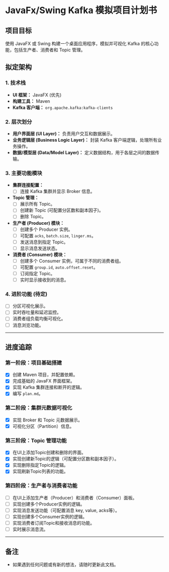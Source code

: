 # JavaFx/Swing Kafka 模拟项目计划书

## 项目目标

使用 JavaFX 或 Swing 构建一个桌面应用程序，模拟并可视化 Kafka 的核心功能，包括生产者、消费者和 Topic 管理。

## 拟定架构

### 1. 技术栈

- **UI 框架：** JavaFX (优先)
- **构建工具：** Maven
- **Kafka 客户端：** `org.apache.kafka:kafka-clients`

### 2. 层次划分

- **用户界面层 (UI Layer)：** 负责用户交互和数据展示。
- **业务逻辑层 (Business Logic Layer)：** 封装 Kafka 客户端逻辑，处理所有业务操作。
- **数据/模型层 (Data/Model Layer)：** 定义数据结构，用于各层之间的数据传输。

### 3. 主要功能模块

- **集群连接配置：**
    - [ ] 连接 Kafka 集群并显示 Broker 信息。
- **Topic 管理：**
    - [ ] 展示所有 Topic。
    - [ ] 创建新 Topic (可配置分区数和副本因子)。
    - [ ] 删除 Topic。
- **生产者 (Producer) 模块：**
    - [ ] 创建多个 Producer 实例。
    - [ ] 可配置 `acks`, `batch.size`, `linger.ms`。
    - [ ] 发送消息到指定 Topic。
    - [ ] 显示消息发送状态。
- **消费者 (Consumer) 模块：**
    - [ ] 创建多个 Consumer 实例，可属于不同的消费者组。
    - [ ] 可配置 `group.id`, `auto.offset.reset`。
    - [ ] 订阅指定 Topic。
    - [ ] 实时显示接收到的消息。

### 4. 进阶功能 (待定)

- [ ] 分区可视化展示。
- [ ] 实时吞吐量和延迟监控。
- [ ] 消费者组负载均衡可视化。
- [ ] 消息浏览功能。

---

## 进度追踪

### 第一阶段：项目基础搭建

- [x] 创建 Maven 项目，并配置依赖。
- [x] 完成基础的 JavaFX 界面框架。
- [x] 实现 Kafka 集群连接和断开的逻辑。
- [x] 编写 `plan.md`。

### 第二阶段：集群元数据可视化

- [x] 实现 Broker 和 Topic 元数据展示。
- [x] 可视化分区（Partition）信息。

### 第三阶段：Topic 管理功能

- [x] 在UI上添加Topic创建和删除的界面。
- [x] 实现创建新Topic的逻辑（可配置分区数和副本因子）。
- [x] 实现删除指定Topic的逻辑。
- [x] 实现刷新Topic列表的功能。

### 第四阶段：生产者与消费者功能

- [ ] 在UI上添加生产者（Producer）和消费者（Consumer）面板。
- [ ] 实现创建多个Producer实例的逻辑。
- [ ] 实现消息发送功能（可配置消息 key, value, acks等）。
- [ ] 实现创建多个Consumer实例的逻辑。
- [ ] 实现消费者订阅Topic和接收消息的功能。
- [ ] 实时展示消息流。

---

## 备注

- 如果遇到任何问题或有新的想法，请随时更新此文档。